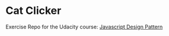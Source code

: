 # Cat Clicker
Exercise Repo for the Udacity course: [Javascript Design Pattern](https://eu.udacity.com/course/javascript-design-patterns--ud989)
